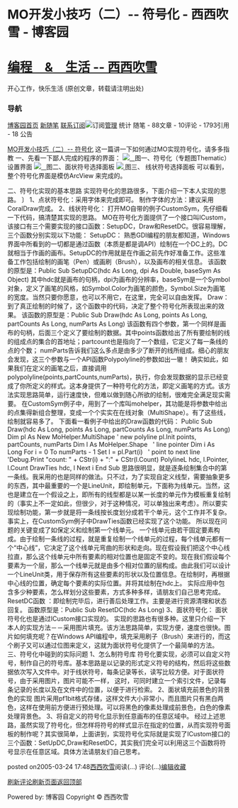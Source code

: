 
# MO开发小技巧（二）-- 符号化 - 西西吹雪 - 博客园
# [编程　&　生活      --       西西吹雪](https://www.cnblogs.com/watsonyin/)
开心工作，快乐生活  (原创文章，转载请注明出处)

### 导航
[博客园](https://www.cnblogs.com/)[首页](https://www.cnblogs.com/watsonyin/)
[新随笔](https://i.cnblogs.com/EditPosts.aspx?opt=1)
[联系](https://msg.cnblogs.com/send/%E8%A5%BF%E8%A5%BF%E5%90%B9%E9%9B%AA)[订阅](https://www.cnblogs.com/watsonyin/rss)![订阅](//www.cnblogs.com/images/xml.gif)[管理](https://i.cnblogs.com/)
统计
随笔 -		88文章 -		10评论 -		1793引用 -		18
公告

[MO开发小技巧（二）-- 符号化](https://www.cnblogs.com/watsonyin/archive/2005/03/24/125035.html)
这一篇讲一下如何通过MO实现符号化，请多多指教
一、先看一下鄙人完成的程序的界面：
![](https://images.cnblogs.com/cnblogs_com/watsonyin/theme.JPG)[   ](https://images.cnblogs.com/cnblogs_com/watsonyin/theme.JPG)
图一、符号化（专题图Thematic）设置界面
![](https://images.cnblogs.com/cnblogs_com/watsonyin/theme2.JPG)[   ](https://images.cnblogs.com/cnblogs_com/watsonyin/theme2.JPG)
图二、面状符号选择面板
![](https://images.cnblogs.com/cnblogs_com/watsonyin/theme3.JPG)[ ](https://images.cnblogs.com/cnblogs_com/watsonyin/theme3.JPG)
图三、 线状符号选择面板
可以看到，整个符号化界面是模仿ArcView 来完成的。

二、符号化实现的基本思路
实现符号化的思路很多，下面介绍一下本人实现的思路。 〕
1、点状符号化：采用字体来完成即可。
制作字体的方法：建议采用CoralDraw完成。
2、线状符号化：
打开MO自带的例子CustomSym，先仔细看一下代码，搞清楚其实现的思路。
MO在符号化方面提供了一个接口叫ICustom，该接口有三个需要实现的接口函数：SetupDC，Draw和ResetDC。很容易理解，三个函数分别实现以下功能：
SetupDC： 熟悉GDI编程的朋友都知道，Windows界面中所看到的一切都是通过函数（本质是都是调API）绘制在一个DC上的。DC就相当于作画的画布。SetupDC的作用就是在作画之前先作好准备工作。这些准备工作包括绘制的画笔（Pen）或画刷（Brush），以及画布的相关信息。
该函数的原型是：Public Sub SetupDC(hdc As Long, dpi As Double, baseSym As Object)
其中hdc就是画布的句柄，dpi为画布的分辨率，baseSym是一个Symbol对象，定义了画笔的风格，如Symbol.Color为画笔的颜色，Symbol.Size为画笔的宽度。当然只要你愿意，也可以不用它，在这里，完全可以自由发挥。
Draw：到了真正绘制的时候了，这个函数中的代码，决定了整个符号化所表现出来的效果。
该函数的原型是：Public Sub Draw(hdc As Long, points As Long, partCounts As Long, numParts As Long)
该函数有四个参数，第一个同样是画布的句柄，后面三个定义了要绘制的数据。其中points函数给出了所有要绘制的线的组成点的集合的首地址；partcount也是指向了一个数组，它定义了每一条线的点的个数； numParts告诉我们这么多点是由多少了断开的线所组成。细心的朋友会发现，这三个参数与一个API函数Polypolyline的参数如出一辙！ 确实如此，如果我们在定义的画笔之后，直接调用polypolyline(points,partCounts,numParts)，执行，你会发现数据的显示已经变成了你所定义的样式。这本身提供了一种符号化的方法，即定义画笔的方式。该方法实现思路简单，运行速度快，但难以做到随心所欲的绘制，很难完全满足现实需要。
在CustomSym例子中，用到了一个库叫mohelper，其功能是将参数中给出的点集得新组合整理，变成一个个实实在在线对象（MultiShape）。有了这些线，绘制就容易多了。
下面看一看例子中给出的Draw函数的代码：
Public Sub Draw(hdc As Long, points As Long, partCounts As Long, numParts As Long)
Dim pl As New MoHelper.MultiShape ' new polyline
pl.Init points, partCounts, numParts
Dim l As MoHelper.Shape   ' line pointer
Dim i As Long
For i = 0 To numParts - 1
Set l = pl.Part(i)   ' point to next line
'Debug.Print "count: " + CStr(i) + ":" + CStr(l.Count)
PolylineL hdc, l.Pointer, l.Count
DrawTies hdc, l
Next i
End Sub
思路很明显，就是逐条绘制集合中的第一条线。我采用的也是同样的做法。只不过，为了实现自定义线型，需要抽象更多的东西，其中最重要的一个是LineUnit，即绘制单元，下面称为线单元。当然，这也是建立在一个假设之上，即所有的线型都是以某一长度的单元作为模板重复绘制的（事实上不一定如此，但很少，对于这种情况，可以单独出来考虑）。所以要实现绘制功能，第一步就是将一条线按长度划分成若干个单元，这个工作并不复杂。事实上，在CustomSym例子中DrawTies函数已经实现了这个功能。
所以现在问题的关键变成了如保定义和绘制第一个线单元。
一个线单元由若干固定要素构成。由于绘制一条线的过程，就是重复绘制一个线单元的过程，每个线单元都有一个“中心线”，它决定了这个线单元弯曲的形状和走向。现在假设我们把这个中心线拉直，那么这个线单元中所有要素的相对位置也是固定不变的。现在我们假设每个要素为一个层，那么一个线单元就是由多个相对位置的层构成。由此我们可以设计一个LineUnit类，用于保存所有这些要素的形状以及位置信息。在绘制时，再根据中心线的位置，确定每个要素的实际位置。并将其绘制在hdc上。
实际应用中包含多少种要素，怎么样划分这些要素，方式多种多样，请朋友们自己思考完成。
ResetDC函数 ：即绘制完毕后，进行善后处理工作。主要是进行资源清理和状态回复。
函数原型是：Public Sub ResetDC(hdc As Long)
3、面状符号化：
面状符号化也是通过ICustom接口实现的。
实现的思路也有很多种。这里只介绍一下本人的实现方法－－采用图片填充。该方法思路简单，实现方便，速度也很快。图片如何填充呢？在Windows API编程中，填充采用刷子（Brush）来进行的，而这个刷子又可以通过位图来定义，这就为面状符号化提供了一个最简单的方法。
三、符号化中碰到的实际问题
1、怎么制符号库
符号化要实现，必须可以自定义符号，制作自己的符号库。基本思路是以记录的形式定义符号的结构，然后将这些数据依次写入文件中。对于线状符号，每条记录等长，读写比较方便。对于面状符号，由于采用图片，图片可能不一样， 这时，可同时建立一个索引文件，记录每条记录的长度以及在文件中的位置，以便于进行检索。
2、面状填充前景色的背景色的实现
图片采用pf1bit格式存储，这样文件大小非常小，而且图片只有黑白两色，这样在使用前方便进行预处理。可以将黑色的像素处理成前景色，白色的像素处理背景色。
3、将自定义的符号化显示到任意画布的任意区域中。
经过上述思路，虽然实现了符号化，但怎样将符号的样式显示在指定的位置，从而实现符号面板的制作呢？其实很简单，上面讲到，实现符号化实际就是实现了ICustom接口的三个函数：SetUpDC,Draw和ResetDC，其实我们完全可以利用这三个函数将符号显示在任意区域。具体方法请朋友们自己思考。





posted on2005-03-24 17:48[西西吹雪](https://www.cnblogs.com/watsonyin/)阅读(...) 评论(...)[编辑](https://i.cnblogs.com/EditPosts.aspx?postid=125035)[收藏](#)


[刷新评论](javascript:void(0);)[刷新页面](#)[返回顶部](#top)






Powered by:
博客园
Copyright © 西西吹雪
